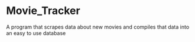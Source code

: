 # Movie_Tracker
A program that scrapes data about new movies and compiles that data into an easy to use database

